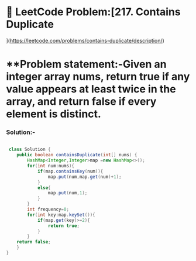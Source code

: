 # 📌 LeetCode Problem:[217. Contains Duplicate
](https://leetcode.com/problems/contains-duplicate/description/)

# **Problem statement:-Given an integer array nums, return true if any value appears at least twice in the array, and return false if every element is distinct.

### Solution:-

``` java

 class Solution {
    public boolean containsDuplicate(int[] nums) {
        HashMap<Integer,Integer>map =new HashMap<>();
        for(int num:nums){
            if(map.containsKey(num)){
                map.put(num,map.get(num)+1);
            }
            else{
                map.put(num,1);
            }
        }
        int frequency=0;
        for(int key:map.keySet()){
            if(map.get(key)>=2){
                return true;
            }
        }
    return false;
    }
}
